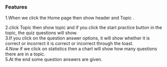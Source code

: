  ### Features
 1.When we click the Home page then show header and Topic . <br>

 2.click Topic then show topic and if you click the start practice  button in the topic, the quiz questions will show. <br>
 3.If you click on the question answer options, it will show whether it is correct or incorrect it is correct or incorrect through the toast. <br>
 4.Now if we click on statistics then a chart will show how many questions there are in a topic. <br>
 5.At the end some question answers are given.



